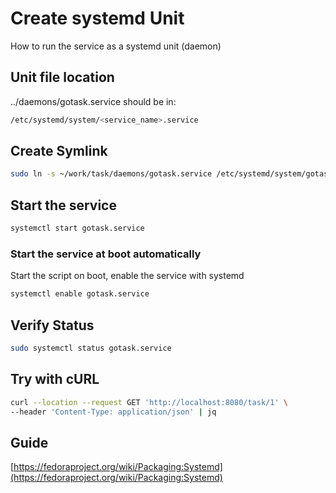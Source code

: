 # Create systemd Unit

How to run the service as a systemd unit (daemon)

## Unit file location

../daemons/gotask.service
should be in:

```bash
/etc/systemd/system/<service_name>.service
```

## Create Symlink

```bash
sudo ln -s ~/work/task/daemons/gotask.service /etc/systemd/system/gotask.service
```

## Start the service

```bash
systemctl start gotask.service
```

### Start the service at boot automatically
Start the script on boot, enable the service with systemd

```bash
systemctl enable gotask.service
```

## Verify Status

```bash
sudo systemctl status gotask.service
```

## Try with cURL

```bash
curl --location --request GET 'http://localhost:8080/task/1' \
--header 'Content-Type: application/json' | jq
```

## Guide

[https://fedoraproject.org/wiki/Packaging:Systemd](https://fedoraproject.org/wiki/Packaging:Systemd)
